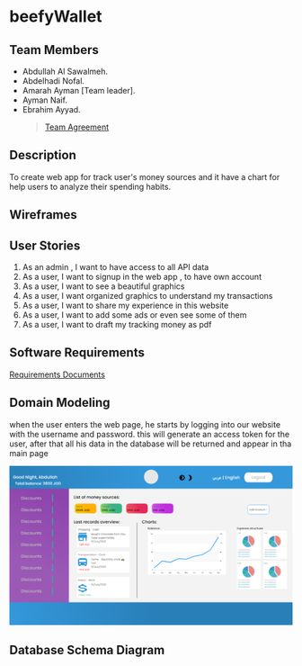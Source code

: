 # beefyWallet

## Team Members

- Abdullah Al Sawalmeh.
- Abdelhadi Nofal.
- Amarah Ayman [Team leader].
- Ayman Naif.
- Ebrahim Ayyad.
  > [Team Agreement](Team%20Agreement.md)

## Description

To create web app for track user's money sources and it have a chart for help users to analyze their spending habits.

## Wireframes

## User Stories

1. As an admin , I want to have access to all API data
2. As a user, I want to signup in the web app , to have own account
3. As a user, I want to see a beautiful graphics
4. As a user, I want organized graphics to understand my transactions
5. As a user, I want to share my experience in this website
6. As a user, I want to add some ads or even see some of them
7. As a user, I want to draft my tracking money as pdf

## Software Requirements

[Requirements Documents](requirements.md)

## Domain Modeling

when the user enters the web page, he starts by logging into our website with the username and password. this will generate an access token for the user, after that all his data in the database will be returned and appear in tha main page

![wF](./assets/wireframeModeling.png)

## Database Schema Diagram
